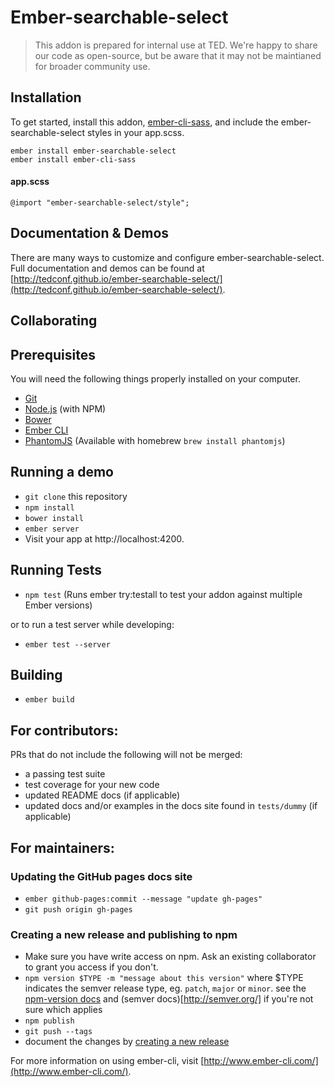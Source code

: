 # Ember-searchable-select

> This addon is prepared for internal use at TED. We're happy to share our code as open-source, but be aware that it may not be maintianed for broader community use.

## Installation

To get started, install this addon,  [ember-cli-sass](https://github.com/aexmachina/ember-cli-sass), and include the ember-searchable-select styles in your app.scss.

```
ember install ember-searchable-select
ember install ember-cli-sass
 ```

#### app.scss

```
@import "ember-searchable-select/style";
```

## Documentation & Demos

There are many ways to customize and configure ember-searchable-select. Full documentation and demos can be found at [http://tedconf.github.io/ember-searchable-select/](http://tedconf.github.io/ember-searchable-select/).

## Collaborating

## Prerequisites

You will need the following things properly installed on your computer.

* [Git](http://git-scm.com/)
* [Node.js](http://nodejs.org/) (with NPM)
* [Bower](http://bower.io/)
* [Ember CLI](http://www.ember-cli.com/)
* [PhantomJS](http://phantomjs.org/) (Available with homebrew `brew install phantomjs`)

## Running a demo

* `git clone` this repository
* `npm install`
* `bower install`
* `ember server`
* Visit your app at http://localhost:4200.

## Running Tests

* `npm test` (Runs ember try:testall to test your addon against multiple Ember versions)

or to run a test server while developing:

* `ember test --server`

## Building

* `ember build`

## For contributors:
PRs that do not include the following will not be merged:

* a passing test suite
* test coverage for your new code
* updated README docs (if applicable)
* updated docs and/or examples in the docs site found in `tests/dummy` (if applicable)

## For maintainers:

### Updating the GitHub pages docs site
* `ember github-pages:commit --message "update gh-pages"`
* `git push origin gh-pages`

### Creating a new release and publishing to npm

* Make sure you have write access on npm. Ask an existing collaborator to grant you access if you don't.
* `npm version $TYPE -m "message about this version"` where $TYPE indicates the semver release type, eg. `patch`, `major` or `minor`. see the [npm-version docs](https://docs.npmjs.com/cli/version) and (semver docs)[http://semver.org/] if you're not sure which applies
* `npm publish`
* `git push --tags`
* document the changes by [creating a new release](https://github.com/tedconf/ember-searchable-select/releases)


For more information on using ember-cli, visit [http://www.ember-cli.com/](http://www.ember-cli.com/).

